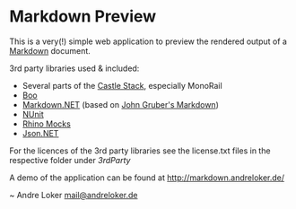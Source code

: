 Markdown Preview
================

This is a very(!) simple web application to preview the rendered output of a [Markdown](http://daringfireball.net/projects/markdown/basics) document.

3rd party libraries used & included:

* Several parts of the [Castle Stack](http://www.castleproject.org/), especially MonoRail
* [Boo](http://boo.codehaus.org/)
* [Markdown.NET](http://aspnetresources.com/blog/markdown_announced.aspx) (based on [John Gruber's Markdown](http://daringfireball.net/projects/markdown/))
* [NUnit](http://www.nunit.org/index.php)
* [Rhino Mocks](http://github.com/ayende/rhino-mocks)
* [Json.NET](http://www.codeplex.com/Json)

For the licences of the 3rd party libraries see the license.txt files in the respective folder under _3rdParty_

A demo of the application can be found at http://markdown.andreloker.de/

~ Andre Loker <mail@andreloker.de>
